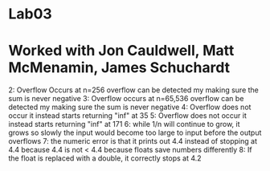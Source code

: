 # Lab03

# Worked with Jon Cauldwell, Matt McMenamin, James Schuchardt
2: Overflow Occurs at n=256 overflow can be detected my making sure the sum is never negative
3: Overflow occurs at n=65,536 overflow can be detected my making sure the sum is never negative
4: Overflow does not occur it instead starts returning "inf" at 35
5: Overflow does not occur it instead starts returning "inf" at 171
6: while 1/n will continue to grow, it grows so slowly the input would become too large to input before the output overflows
7: the numeric error is that it prints out 4.4 instead of stopping at 4.4 because 4.4 is not < 4.4 because floats save numbers differently
8: If the float is replaced with a double, it correctly stops at 4.2